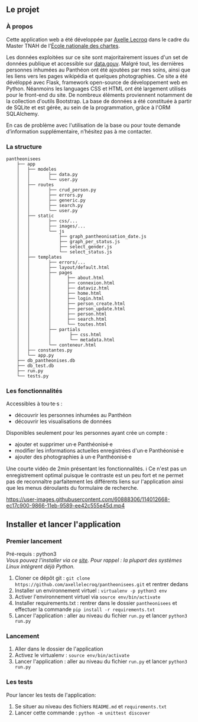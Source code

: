## Le projet
### À propos
Cette application web a été développée par [Axelle Lecroq](https://github.com/axellelecroq) dans le cadre du Master TNAH de l'[École nationale des chartes](http://www.chartes.psl.eu/fr/cursus/master-technologies-numeriques-appliquees-histoire).

Les données exploitées sur ce site sont majoritairement issues d'un set de données publique et accessible sur
[data.gouv](https://www.data.gouv.fr/fr/datasets/pantheonises/). Malgré tout, les dernières personnes inhumées au Panthéon ont été ajoutées par mes soins, ainsi que les liens vers les pages wikipédia et quelques photographies.
Ce site a été dévéloppé avec Flask, framework open-source de développement web en Python. Néanmoins les languages CSS et HTML ont été largement utilisés pour le front-end du site. De nombreux éléments proviennent notamment de la collection d'outils Bootstrap. La base de données a été constituée à partir de SQLite et est gérée, au sein de la programmation, grâce à l'ORM SQLAlchemy.

En cas de problème avec l'utilisation de la base ou pour toute demande d’information supplémentaire, n’hésitez pas à me contacter.

### La structure
```
pantheonisees
    ├── app
    │   ├── modeles
    │   │       ├── data.py
    │   │       └── user.py
    │   ├── routes
    │   │       ├── crud_person.py
    │   │       ├── errors.py
    │   │       ├── generic.py
    │   │       ├── search.py
    │   │       └── user.py
    │   ├── static
    │   │       ├── css/...
    │   │       ├── images/...
    │   │       └── js
    │   │           ├── graph_pantheonisation_date.js
    │   │           ├── graph_per_status.js
    │   │           ├── select_gender.js
    │   │           └── select_status.js
    │   ├── templates
    │   │       ├── errors/...
    │   │       ├── layout/default.html
    │   │       ├── pages
    │   │       │      ├── about.html
    │   │       │      ├── connexion.html
    │   │       │      ├── dataviz.html
    │   │       │      ├── home.html
    │   │       │      ├── login.html
    │   │       │      ├── person_create.html
    │   │       │      ├── person_update.html
    │   │       │      ├── person.html
    │   │       │      ├── search.html
    │   │       │      └── toutes.html
    │   │       ├── partials
    │   │       │       ├── css.html
    │   │       │       └── metadata.html
    │   │       └── conteneur.html
    │   ├── constantes.py
    │   └── app.py
    ├── db_pantheonises.db
    ├── db_test.db
    ├── run.py
    └── tests.py
```

### Les fonctionnalités
Accessibles à tou·te·s :
- découvrir les personnes inhumées au Panthéon
- découvrir les visualisations de données

Disponibles seulement pour les personnes ayant crée un compte :
- ajouter et supprimer un·e Panthéonisé·e
- modifier les informations actuelles enregistrées d'un·e Panthéonisé·e
- ajouter des photographies à un·e Panthéonisé·e


Une courte vidéo de 2min présentant les fonctionnalités.
:information_source: Ce n'est pas un enregistrement optimal puisque le contraste est un peu fort et ne permet pas de reconnaître parfaitement les différents liens sur l'application ainsi que les menus déroulants du formulaire de recherche. 

https://user-images.githubusercontent.com/60888306/114012668-ec17c900-9866-11eb-9589-ee42c555e45d.mp4




## Installer et lancer l'application
### Premier lancement

Pré-requis : python3  
*Vous pouvez l'installer via ce [site](https://www.python.org/downloads/). Pour rappel : la plupart des systèmes Linux intègrent déjà Python.*

1. Cloner ce dépôt git : `git clone https://github.com/axellelecroq/pantheonisees.git` et rentrer dedans
2. Installer un environnement virtuel : `virtualenv -p python3 env` 
3. Activer l'environnement virtuel via `source env/bin/activate`
4. Installer requirements.txt : rentrer dans le dossier `pantheonisees` et effectuer la commande `pip install -r requirements.txt`
5. Lancer l'application : aller au niveau du fichier `run.py` et lancer `python3 run.py`

### Lancement 
1. Aller dans le dossier de l'application
2. Activez le virtualenv : `source env/bin/activate`
3. Lancer l'application : aller au niveau du fichier `run.py` et lancer `python3 run.py`

### Les tests 
Pour lancer les tests de l'application:
1. Se situer au niveau des fichiers `README.md` et `requirements.txt`
2. Lancer cette commande : `python -m unittest discover`

